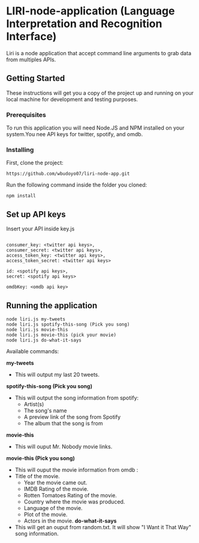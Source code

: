 # LIRI-node-application (Language Interpretation and Recognition Interface)

Liri is a node application that accept command line arguments to grab data from multiples APIs.

## Getting Started

These instructions will get you a copy of the project up and running on your local machine for development and testing purposes.

### Prerequisites

To run this application you will need Node.JS and NPM installed on your system.You nee API keys for
twitter, spotify, and omdb.

### Installing
First, clone the  project:
```
https://github.com/wbudoyo07/liri-node-app.git
```

Run the following command inside the folder you cloned:
```
npm install
```
## Set up API keys
Insert your API inside key.js
```

consumer_key: <twitter api keys>,
consumer_secret: <twitter api keys>,
access_token_key: <twitter api keys>,
access_token_secret: <twitter api keys>

id: <spotify api keys>,
secret: <spotify api keys>

omdbKey: <omdb api key>
```
## Running the application 

```
node liri.js my-tweets
node liri.js spotify-this-song (Pick you song)
node liri.js movie-this
node liri.js movie-this (pick your movie)
node liri.js do-what-it-says
```

Available commands:

**my-tweets**
* This will output my last 20 tweets.

**spotify-this-song (Pick you song)**
* This will output the song information from spotify:
  * Artist(s)
  * The song's name
  * A preview link of the song from Spotify
  * The album that the song is from

**movie-this**
* This will ouput Mr. Nobody movie links.

**movie-this (Pick you song)**
* This will ouput the movie information from omdb :
 * Title of the movie.
   * Year the movie came out.
   * IMDB Rating of the movie.
   * Rotten Tomatoes Rating of the movie.
   * Country where the movie was produced.
   * Language of the movie.
   * Plot of the movie.
   * Actors in the movie.
**do-what-it-says**
* This will get an ouput from random.txt. It will show "I Want it That Way" song information.
  
